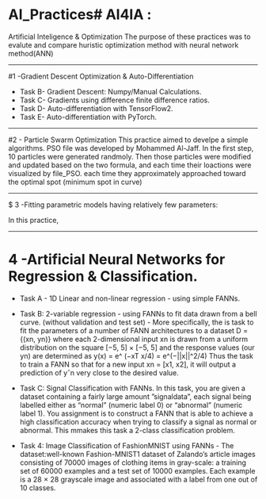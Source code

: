 # AI_Practices# AI4IA :  
Artificial  Inteligence & Optimization
The purpose of these practices was to evalute and compare huristic optimization method with neural network method(ANN)


__________________________________________________________________________________________________
#1   -Gradient Descent Optimization &  Auto-Differentiation
- Task B-  Gradient Descent: Numpy/Manual Calculations.
- Task C-  Gradients using difference finite difference ratios.
- Task D-  Auto-differentiation with TensorFlow2.
- Task E-  Auto-differentiation with PyTorch.



__________________________________________________________________________________________________
#2   - Particle Swarm Optimization 
This practice aimed to develpe a simple algorithms. PSO file was developed by Mohammed Al-Jaff. 
 In the first step, 10 particles were generated randmoly. Then those particles were modified and updated based on the two formula, and each time their loactions 
 were visualized by file_PSO. each time they  approximately approached toward the optimal spot (minimum spot in curve) 

__________________________________________________________________________________________________
$ 3  -Fitting parametric models having relatively few parameters:

In this practice, 
 
 


__________________________________________________________________________________________________

# 4  -Artificial Neural Networks for Regression & Classification.


- Task A - 1D Linear and non-linear regression - using simple FANNs.


- Task B: 2-variable regression - using FANNs to fit data drawn from a bell curve. (without validation and test set)
            - More specifically, the is task to fit the parameters of a number of FANN architectures to a dataset D = {(xn, yn)} where each 2-dimensional input xn
             is drawn from a uniform distribution on the square [−5, 5] × [−5, 5] and the response values (our yn) are determined as
                                   y(x) = e^ (−xT x/4) = e^(−||x||^2/4)
             Thus the task to train a FANN so that for a new input xn = [x1, x2], it will output a prediction of yˆn very close to the desired value.
             



- Task C: Signal Classification with FANNs. 
            In this task, you are given a dataset containing a fairly large amount ”signaldata”, each signal being labelled either as “normal” (numeric label 0) or
            “abnormal” (numeric label 1). You assignment is to construct a FANN that is able to achieve a high classification accuracy when trying to classify a 
            signal as normal or abnormal. This mmakes this task a 2-class classification problem. 
 
 

- Task 4: Image Classification of FashionMNIST using FANNs
            - The dataset:well-known Fashion-MNIST1  dataset of Zalando’s article images consisting of 70000 images of clothing items in gray-scale: a training set
              of 60000 examples and a test set of 10000 examples. Each example is a 28 × 28 grayscale image and associated with a label from one out of 10 classes.


